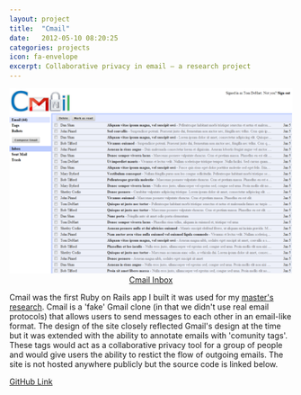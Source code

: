 ```yaml
---
layout: project
title:  "Cmail"
date:   2012-05-10 08:20:25
categories: projects
icon: fa-envelope
excerpt: Collaborative privacy in email – a research project
---
```

<p align="center">
  <a href="/images/cmail.png">
    <img alt="Cmail" src="/images/cmail.png" class="project-img"/> 
    <span class="caption">Cmail Inbox</span>
  </a>
</p>

Cmail was the first Ruby on Rails app I built it was used for my [master's research](http://ieeexplore.ieee.org/xpl/login.jsp?tp=&arnumber=6113247&url=http%3A%2F%2Fieeexplore.ieee.org%2Fxpls%2Fabs_all.jsp%3Farnumber%3D6113247). Cmail is a 'fake' Gmail clone (in that we didn't use real email protocols) that allows users to send messages to each other in an email-like format. The design of the site closely reflected Gmail's design at the time but it was extended with the ability to annotate emails with 'comunity tags'. These tags would act as a collaborative privacy tool for a group of people and would give users the ability to restict the flow of outgoing emails. The site is not hosted anywhere publicly but the source code is linked below.

<a href="https://github.com/tdehart/cmail" target="_blank">GitHub Link</a>
